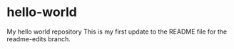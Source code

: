 # hello-world
My hello world repository
This is my first update to the README file for the readme-edits branch.
